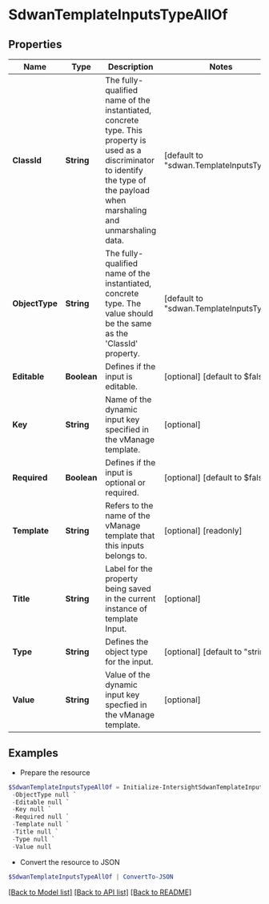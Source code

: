 # SdwanTemplateInputsTypeAllOf
## Properties

Name | Type | Description | Notes
------------ | ------------- | ------------- | -------------
**ClassId** | **String** | The fully-qualified name of the instantiated, concrete type. This property is used as a discriminator to identify the type of the payload when marshaling and unmarshaling data. | [default to "sdwan.TemplateInputsType"]
**ObjectType** | **String** | The fully-qualified name of the instantiated, concrete type. The value should be the same as the &#39;ClassId&#39; property. | [default to "sdwan.TemplateInputsType"]
**Editable** | **Boolean** | Defines if the input is editable. | [optional] [default to $false]
**Key** | **String** | Name of the dynamic input key specified in the vManage template. | [optional] 
**Required** | **Boolean** | Defines if the input is optional or required. | [optional] [default to $false]
**Template** | **String** | Refers to the name of the vManage template that this inputs belongs to. | [optional] [readonly] 
**Title** | **String** | Label for the property being saved in the current instance of template Input. | [optional] 
**Type** | **String** | Defines the object type for the input. | [optional] [default to "string"]
**Value** | **String** | Value of the dynamic input key specfied in the vManage template. | [optional] 

## Examples

- Prepare the resource
```powershell
$SdwanTemplateInputsTypeAllOf = Initialize-IntersightSdwanTemplateInputsTypeAllOf  -ClassId null `
 -ObjectType null `
 -Editable null `
 -Key null `
 -Required null `
 -Template null `
 -Title null `
 -Type null `
 -Value null
```

- Convert the resource to JSON
```powershell
$SdwanTemplateInputsTypeAllOf | ConvertTo-JSON
```

[[Back to Model list]](../README.md#documentation-for-models) [[Back to API list]](../README.md#documentation-for-api-endpoints) [[Back to README]](../README.md)

